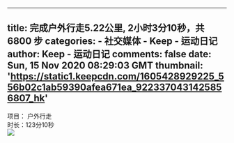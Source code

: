 
---
title: 完成户外行走5.22公里, 2小时3分10秒，共 6800 步
categories: 
    - 社交媒体
    - Keep - 运动日记
author: Keep - 运动日记
comments: false
date: Sun, 15 Nov 2020 08:29:03 GMT
thumbnail: 'https://static1.keepcdn.com/1605428929225_556b02c1ab59390afea671ea_9223370431425856807_hk'
---

<div>   
项目： 户外行走 <br>时长：123分10秒<br><img src="https://static1.keepcdn.com/1605428929225_556b02c1ab59390afea671ea_9223370431425856807_hk" referrerpolicy="no-referrer">  
</div>
            